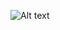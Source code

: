 ![Alt text]( https://raw.github.com/ossicode/OSSI-1Electronics/master/OSSI-1%20OBC/image/OBC_T.jpg )
